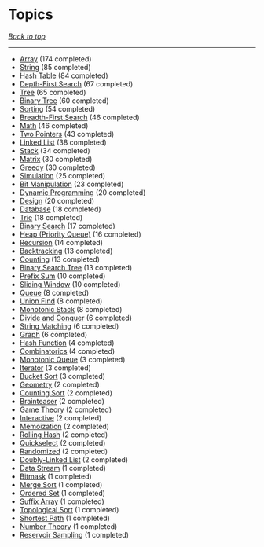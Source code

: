 # Topics

*[Back to top](<../README.md>)*

------

- [Array](<by_topic/Array.md>) (174 completed)
- [String](<by_topic/String.md>) (85 completed)
- [Hash Table](<by_topic/Hash Table.md>) (84 completed)
- [Depth-First Search](<by_topic/Depth-First Search.md>) (67 completed)
- [Tree](<by_topic/Tree.md>) (65 completed)
- [Binary Tree](<by_topic/Binary Tree.md>) (60 completed)
- [Sorting](<by_topic/Sorting.md>) (54 completed)
- [Breadth-First Search](<by_topic/Breadth-First Search.md>) (46 completed)
- [Math](<by_topic/Math.md>) (46 completed)
- [Two Pointers](<by_topic/Two Pointers.md>) (43 completed)
- [Linked List](<by_topic/Linked List.md>) (38 completed)
- [Stack](<by_topic/Stack.md>) (34 completed)
- [Matrix](<by_topic/Matrix.md>) (30 completed)
- [Greedy](<by_topic/Greedy.md>) (30 completed)
- [Simulation](<by_topic/Simulation.md>) (25 completed)
- [Bit Manipulation](<by_topic/Bit Manipulation.md>) (23 completed)
- [Dynamic Programming](<by_topic/Dynamic Programming.md>) (20 completed)
- [Design](<by_topic/Design.md>) (20 completed)
- [Database](<by_topic/Database.md>) (18 completed)
- [Trie](<by_topic/Trie.md>) (18 completed)
- [Binary Search](<by_topic/Binary Search.md>) (17 completed)
- [Heap (Priority Queue)](<by_topic/Heap (Priority Queue).md>) (16 completed)
- [Recursion](<by_topic/Recursion.md>) (14 completed)
- [Backtracking](<by_topic/Backtracking.md>) (13 completed)
- [Counting](<by_topic/Counting.md>) (13 completed)
- [Binary Search Tree](<by_topic/Binary Search Tree.md>) (13 completed)
- [Prefix Sum](<by_topic/Prefix Sum.md>) (10 completed)
- [Sliding Window](<by_topic/Sliding Window.md>) (10 completed)
- [Queue](<by_topic/Queue.md>) (8 completed)
- [Union Find](<by_topic/Union Find.md>) (8 completed)
- [Monotonic Stack](<by_topic/Monotonic Stack.md>) (8 completed)
- [Divide and Conquer](<by_topic/Divide and Conquer.md>) (6 completed)
- [String Matching](<by_topic/String Matching.md>) (6 completed)
- [Graph](<by_topic/Graph.md>) (6 completed)
- [Hash Function](<by_topic/Hash Function.md>) (4 completed)
- [Combinatorics](<by_topic/Combinatorics.md>) (4 completed)
- [Monotonic Queue](<by_topic/Monotonic Queue.md>) (3 completed)
- [Iterator](<by_topic/Iterator.md>) (3 completed)
- [Bucket Sort](<by_topic/Bucket Sort.md>) (3 completed)
- [Geometry](<by_topic/Geometry.md>) (2 completed)
- [Counting Sort](<by_topic/Counting Sort.md>) (2 completed)
- [Brainteaser](<by_topic/Brainteaser.md>) (2 completed)
- [Game Theory](<by_topic/Game Theory.md>) (2 completed)
- [Interactive](<by_topic/Interactive.md>) (2 completed)
- [Memoization](<by_topic/Memoization.md>) (2 completed)
- [Rolling Hash](<by_topic/Rolling Hash.md>) (2 completed)
- [Quickselect](<by_topic/Quickselect.md>) (2 completed)
- [Randomized](<by_topic/Randomized.md>) (2 completed)
- [Doubly-Linked List](<by_topic/Doubly-Linked List.md>) (2 completed)
- [Data Stream](<by_topic/Data Stream.md>) (1 completed)
- [Bitmask](<by_topic/Bitmask.md>) (1 completed)
- [Merge Sort](<by_topic/Merge Sort.md>) (1 completed)
- [Ordered Set](<by_topic/Ordered Set.md>) (1 completed)
- [Suffix Array](<by_topic/Suffix Array.md>) (1 completed)
- [Topological Sort](<by_topic/Topological Sort.md>) (1 completed)
- [Shortest Path](<by_topic/Shortest Path.md>) (1 completed)
- [Number Theory](<by_topic/Number Theory.md>) (1 completed)
- [Reservoir Sampling](<by_topic/Reservoir Sampling.md>) (1 completed)
